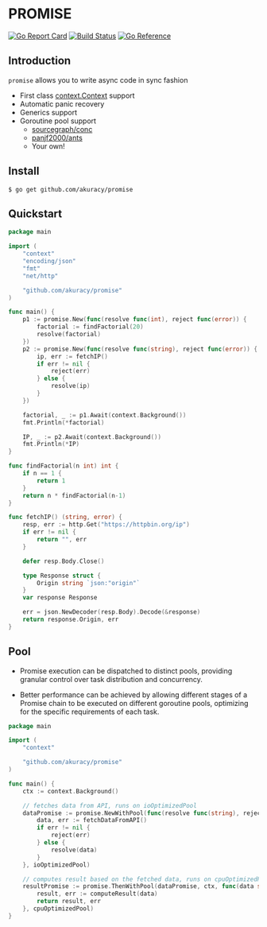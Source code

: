 # PROMISE
[![Go Report Card](https://goreportcard.com/badge/github.com/akuracy/promise)](https://goreportcard.com/report/github.com/akuracy/promise)
[![Build Status](https://github.com/akuracy/promise/actions/workflows/test.yml/badge.svg)](https://github.com/akuracy/promise/actions)
[![Go Reference](https://pkg.go.dev/badge/github.com/akuracy/promise.svg)](https://pkg.go.dev/github.com/akuracy/promise)

## Introduction

`promise` allows you to write async code in sync fashion

- First class [context.Context](https://blog.golang.org/context) support
- Automatic panic recovery
- Generics support
- Goroutine pool support
	- [sourcegraph/conc](https://github.com/sourcegraph/conc)
	- [panjf2000/ants](https://github.com/panjf2000/ants)
	- Your own!

## Install

    $ go get github.com/akuracy/promise

## Quickstart
```go
package main

import (
	"context"
	"encoding/json"
	"fmt"
	"net/http"

	"github.com/akuracy/promise"
)

func main() {
	p1 := promise.New(func(resolve func(int), reject func(error)) {
		factorial := findFactorial(20)
		resolve(factorial)
	})
	p2 := promise.New(func(resolve func(string), reject func(error)) {
		ip, err := fetchIP()
		if err != nil {
			reject(err)
		} else {
			resolve(ip)
		}
	})

	factorial, _ := p1.Await(context.Background())
	fmt.Println(*factorial)

	IP, _ := p2.Await(context.Background())
	fmt.Println(*IP)
}

func findFactorial(n int) int {
	if n == 1 {
		return 1
	}
	return n * findFactorial(n-1)
}

func fetchIP() (string, error) {
	resp, err := http.Get("https://httpbin.org/ip")
	if err != nil {
		return "", err
	}

	defer resp.Body.Close()

	type Response struct {
		Origin string `json:"origin"`
	}
	var response Response

	err = json.NewDecoder(resp.Body).Decode(&response)
	return response.Origin, err
}
```

## Pool

- Promise execution can be dispatched to distinct pools, providing granular control over task distribution and concurrency.

- Better performance can be achieved by allowing different stages of a Promise chain to be executed on different goroutine pools, optimizing for the specific requirements of each task.

```go
package main

import (
	"context"

	"github.com/akuracy/promise"
)

func main() {
	ctx := context.Background()

	// fetches data from API, runs on ioOptimizedPool
	dataPromise := promise.NewWithPool(func(resolve func(string), reject func(error)) {
		data, err := fetchDataFromAPI()
		if err != nil {
			reject(err)
		} else {
			resolve(data)
		}
	}, ioOptimizedPool)

	// computes result based on the fetched data, runs on cpuOptimizedPool
	resultPromise := promise.ThenWithPool(dataPromise, ctx, func(data string) (string, error) {
		result, err := computeResult(data)
		return result, err
	}, cpuOptimizedPool)
}
```